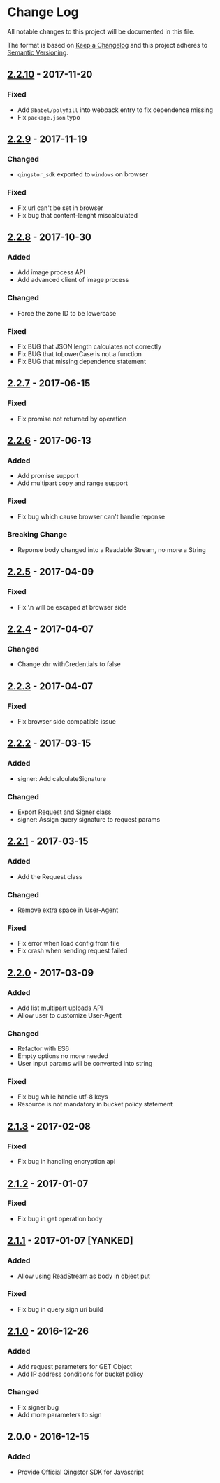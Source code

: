 # Change Log

All notable changes to this project will be documented in this file.

The format is based on [Keep a Changelog](http://keepachangelog.com/) and this project adheres to [Semantic Versioning](http://semver.org/).

## [2.2.10] - 2017-11-20

### Fixed

- Add `@babel/polyfill` into webpack entry to fix dependence missing
- Fix `package.json` typo

## [2.2.9] - 2017-11-19

### Changed

- `qingstor_sdk` exported to `windows` on browser

### Fixed

- Fix url can't be set in browser
- Fix bug that content-lenght miscalculated

## [2.2.8] - 2017-10-30

### Added

- Add image process API
- Add advanced client of image process

### Changed

- Force the zone ID to be lowercase

### Fixed

- Fix BUG that JSON length calculates not correctly 
- Fix BUG that toLowerCase is not a function
- Fix BUG that missing dependence statement

## [2.2.7] - 2017-06-15

### Fixed

- Fix promise not returned by operation

## [2.2.6] - 2017-06-13

### Added

- Add promise support
- Add multipart copy and range support

### Fixed

- Fix bug which cause browser can't handle reponse

### Breaking Change

- Reponse body changed into a Readable Stream, no more a String

## [2.2.5] - 2017-04-09

### Fixed

- Fix \n will be escaped at browser side

## [2.2.4] - 2017-04-07

### Changed

- Change xhr withCredentials to false

## [2.2.3] - 2017-04-07

### Fixed

- Fix browser side compatible issue

## [2.2.2] - 2017-03-15

### Added

- signer: Add calculateSignature

### Changed

- Export Request and Signer class
- signer: Assign query signature to request params

## [2.2.1] - 2017-03-15

### Added

- Add the Request class

### Changed

- Remove extra space in User-Agent

### Fixed

- Fix error when load config from file
- Fix crash when sending request failed

## [2.2.0] - 2017-03-09

### Added

- Add list multipart uploads API
- Allow user to customize User-Agent

### Changed

- Refactor with ES6
- Empty options no more needed
- User input params will be converted into string

### Fixed

- Fix bug while handle utf-8 keys
- Resource is not mandatory in bucket policy statement

## [2.1.3] - 2017-02-08

### Fixed

- Fix bug in handling encryption api

## [2.1.2] - 2017-01-07

### Fixed

- Fix bug in get operation body

## [2.1.1] - 2017-01-07 [YANKED]

### Added

- Allow using ReadStream as body in object put

### Fixed

- Fix bug in query sign uri build

## [2.1.0] - 2016-12-26

### Added

- Add request parameters for GET Object
- Add IP address conditions for bucket policy

### Changed

- Fix signer bug
- Add more parameters to sign

## 2.0.0 - 2016-12-15

### Added

- Provide Official Qingstor SDK for Javascript

[2.2.10]: https://github.com/yunify/qingstor-sdk-js/compare/2.2.9...2.2.10
[2.2.9]: https://github.com/yunify/qingstor-sdk-js/compare/2.2.8...2.2.9
[2.2.8]: https://github.com/yunify/qingstor-sdk-js/compare/2.2.7...2.2.8
[2.2.7]: https://github.com/yunify/qingstor-sdk-js/compare/2.2.6...2.2.7
[2.2.6]: https://github.com/yunify/qingstor-sdk-js/compare/2.2.5...2.2.6
[2.2.5]: https://github.com/yunify/qingstor-sdk-js/compare/2.2.4...2.2.5
[2.2.4]: https://github.com/yunify/qingstor-sdk-js/compare/2.2.3...2.2.4
[2.2.3]: https://github.com/yunify/qingstor-sdk-js/compare/2.2.2...2.2.3
[2.2.2]: https://github.com/yunify/qingstor-sdk-js/compare/2.2.1...2.2.2
[2.2.1]: https://github.com/yunify/qingstor-sdk-js/compare/2.2.0...2.2.1
[2.2.0]: https://github.com/yunify/qingstor-sdk-js/compare/2.1.3...2.2.0
[2.1.3]: https://github.com/yunify/qingstor-sdk-js/compare/2.1.2...2.1.3
[2.1.2]: https://github.com/yunify/qingstor-sdk-js/compare/2.1.1...2.1.2
[2.1.1]: https://github.com/yunify/qingstor-sdk-js/compare/2.1.0...2.1.1
[2.1.0]: https://github.com/yunify/qingstor-sdk-js/compare/2.0.0...2.1.0
